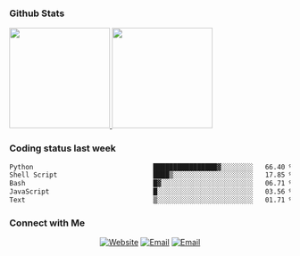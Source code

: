 
### Github Stats

<a href="https://github.com/lileixuan">
  <img height="180em" src="https://github-readme-stats.vercel.app/api?username=lileixuan&theme=buefy&show_icons=true" />
  <img height="180em" src="https://github-readme-stats.vercel.app/api/top-langs/?username=lileixuan&theme=buefy&layout=compact" />
</a>

### Coding status last week 

<!--START_SECTION:waka-->

```txt
Python                              ████████████████▓░░░░░░░░   66.40 %
Shell Script                        ████▒░░░░░░░░░░░░░░░░░░░░   17.85 %
Bash                                █▓░░░░░░░░░░░░░░░░░░░░░░░   06.71 %
JavaScript                          █░░░░░░░░░░░░░░░░░░░░░░░░   03.56 %
Text                                ▒░░░░░░░░░░░░░░░░░░░░░░░░   01.71 %
```

<!--END_SECTION:waka-->

### Connect with Me 

<p align="center">
<a href="https://www.koomu.cn/"><img alt="Website" src="https://img.shields.io/badge/Website-www.koomu.cn-blue?style=flat-square&logo=google-chrome"></a>
<a href="mailto:lileixuan@gmail.com"><img alt="Email" src="https://img.shields.io/badge/Email-lileixuan@gmail.com-blue?style=flat-square&logo=gmail"></a>
<a href="https://www.koomu.cn/rss/"><img alt="Email" src="https://img.shields.io/badge/RSS-www.koomu.cn%2Frss%2F-blue?style=flat-square&logo=rss"></a>


</p>

